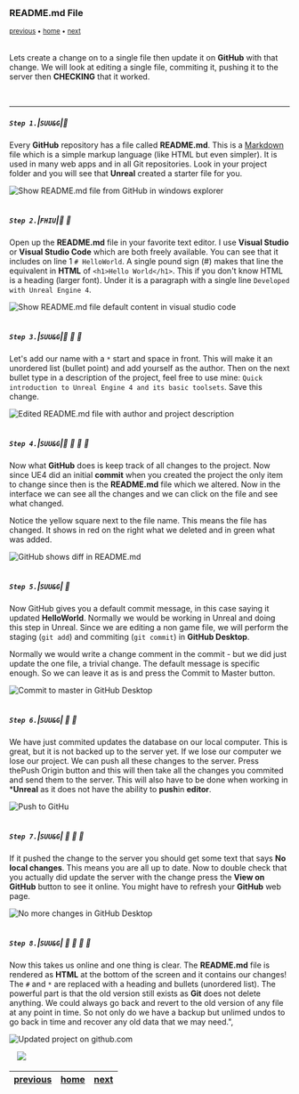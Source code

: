 <img src="https://via.placeholder.com/1000x4/45D7CA/45D7CA" alt="drawing" height="4px"/>

### README.md File

<sub>[previous](../setting-up/README.md#user-content-setting-up-unreal--github) • [home](../README.md#user-content-ue4-hello-world) • [next](#)</sub>

<img src="https://via.placeholder.com/1000x4/45D7CA/45D7CA" alt="drawing" height="4px"/>

Lets create a change on to a single file then update it on **GitHub** with that change.  We will look at editing a single file, commiting it, pushing it to the server then **CHECKING** that it worked.

<br>

---


##### `Step 1.`\|`SUU&G`|:small_blue_diamond:

Every **GitHub** repository has a file called **README.md**.  This is a [Markdown](https://www.markdownguide.org) file which is a simple markup language (like HTML but even simpler).  It is used in many web apps and in all Git repositories.  Look in your project folder and you will see that **Unreal** created a starter file for you.


![Show README.md file from GitHub in windows explorer](images/ReadmeInFolder.jpg)

<img src="https://via.placeholder.com/500x2/45D7CA/45D7CA" alt="drawing" height="2px" alt = ""/>

##### `Step 2.`\|`FHIU`|:small_blue_diamond: :small_blue_diamond: 

Open up the **README.md** file in your favorite text editor.  I use **Visual Studio** or **Visual Studio Code** which are both freely available.  You can see that it includes on line 1 `# HelloWorld`. A single pound sign (#) makes that line the equivalent in **HTML** of `<h1>Hello World</h1>`. This if you don't know HTML is a heading (larger font).  Under it is a paragraph with a single line `Developed with Unreal Engine 4`.

![Show README.md file default content in visual studio code](images/ShowDefaultReadmeInEditor.jpg)

<img src="https://via.placeholder.com/500x2/45D7CA/45D7CA" alt="drawing" height="2px" alt = ""/>

##### `Step 3.`\|`SUU&G`|:small_blue_diamond: :small_blue_diamond: :small_blue_diamond:

Let's add our name with a `*` start and space in front.  This will make it an unordered list (bullet point) and add yourself as the author.  Then on the next bullet type in a description of the project, feel free to use mine: `Quick introduction to Unreal Engine 4 and its basic toolsets`. Save this change.
    
![Edited README.md file with author and project description](images/EditReadMe.jpg)

<img src="https://via.placeholder.com/500x2/45D7CA/45D7CA" alt="drawing" height="2px" alt = ""/>

##### `Step 4.`\|`SUU&G`|:small_blue_diamond: :small_blue_diamond: :small_blue_diamond: :small_blue_diamond:

Now what **GitHub** does is keep track of all changes to the project.  Now since UE4 did an initial **commit** when you created the project the only item to change since then is the **README.md** file which we altered.  Now in the interface we can see all the changes and we can click on the file and see what changed.

Notice the yellow square next to the file name.  This means the file has changed.  It shows in red on the right what we deleted and in green what was added.

![GitHub shows diff in README.md](images/ReadMeDiff.jpg)

<img src="https://via.placeholder.com/500x2/45D7CA/45D7CA" alt="drawing" height="2px" alt = ""/>

##### `Step 5.`\|`SUU&G`| :small_orange_diamond:

Now GitHub gives you a default commit message, in this case saying it updated **HelloWorld**.  Normally we would be working in Unreal and doing this step in Unreal.  Since we are editing a non game file, we will perform the staging (`git add`) and commiting (`git commit`) in **GitHub Desktop**.  

Normally we would write a change comment in the commit - but we did just update the one file, a trivial change.  The default message is specific enough. So we can leave it as is and press the <btn>Commit to Master</btn> button.

![Commit to master in GitHub Desktop](images/CommitToMaster.jpg)

<img src="https://via.placeholder.com/500x2/45D7CA/45D7CA" alt="drawing" height="2px" alt = ""/>

##### `Step 6.`\|`SUU&G`| :small_orange_diamond: :small_blue_diamond:

We have just commited updates the database on our local computer.  This is great, but it is not backed up to the server yet.  If we lose our computer we lose our project.  We can push all these changes to the server.  Press the<btn>Push Origin</btn> button and this will then take all the changes you commited and send them to the server. This will also have to be done when working in ***Unreal** as it does not have the ability to **push**in **editor**.

![Push to GitHu](images/FirstPublishPush.jpg)

<img src="https://via.placeholder.com/500x2/45D7CA/45D7CA" alt="drawing" height="2px" alt = ""/>

##### `Step 7.`\|`SUU&G`| :small_orange_diamond: :small_blue_diamond: :small_blue_diamond:

If it pushed the change to the server you should get some text that says **No local changes**.  This means you are all up to date.  Now to double check that you actually did update the server with the change press the **View on GitHub** button to see it online. You might have to refresh your **GitHub** web page.

![No more changes in GitHub Desktop](images/NoLocalChanges.jpg)

<img src="https://via.placeholder.com/500x2/45D7CA/45D7CA" alt="drawing" height="2px" alt = ""/>

##### `Step 8.`\|`SUU&G`| :small_orange_diamond: :small_blue_diamond: :small_blue_diamond: :small_blue_diamond:

Now this takes us online and one thing is clear.  The **README.md** file is rendered as **HTML** at the bottom of the screen and it contains our changes!  The `#` and `*` are replaced with a heading and bullets (unordered list). The powerful part is that the old version still exists as **Git** does not delete anything.  We could always go back and revert to the old version of any file at any point in time.  So not only do we have a backup but unlimed undos to go back in time and recover any old data that we may need.",

![Updated project on github.com](images/ViewUpdatedReadme.jpg)

<img src="https://via.placeholder.com/500x2/45D7CA/45D7CA" alt="drawing" height="2px" alt = ""/>

<img src="https://via.placeholder.com/1000x4/dba81a/dba81a" alt="drawing" height="4px" alt = ""/>

<img src="https://via.placeholder.com/1000x100/45D7CA/000000/?text=Next Up - .gitignore & LICENSE files">

<img src="https://via.placeholder.com/1000x4/dba81a/dba81a" alt="drawing" height="4px" alt = ""/>

| [previous](../setting-up/README.md#user-content-setting-up-unreal--github)| [home](../README.md#user-content-ue4-hello-world) | [next](#)|
|---|---|---|
